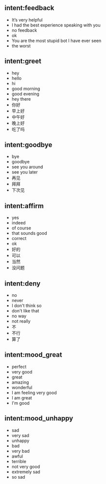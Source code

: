 ## intent:feedback
- It’s very helpful
- I had the best experience speaking with you
- no feedback
- ok
- You are the most stupid bot I have ever seen
- the worst

## intent:greet
- hey
- hello
- hi
- good morning
- good evening
- hey there
- 你好
- 早上好
- 中午好
- 晚上好
- 吃了吗

## intent:goodbye
- bye
- goodbye
- see you around
- see you later
- 再见
- 拜拜
- 下次见

## intent:affirm
- yes
- indeed
- of course
- that sounds good
- correct
- ok
- 好的
- 可以
- 当然
- 没问题

## intent:deny
- no
- never
- I don't think so
- don't like that
- no way
- not really
- 不
- 不行
- 算了

## intent:mood_great
- perfect
- very good
- great
- amazing
- wonderful
- I am feeling very good
- I am great
- I'm good

## intent:mood_unhappy
- sad
- very sad
- unhappy
- bad
- very bad
- awful
- terrible
- not very good
- extremely sad
- so sad